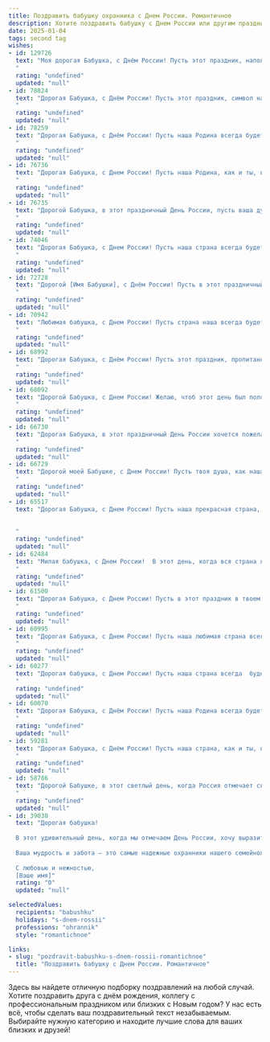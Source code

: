 ```yaml
---
title: Поздравить бабушку охранника с Днем России. Романтичное
description: Хотите поздравить бабушку с Днем России или другим праздником? Наш ИИ создаст незабываемое поздравление, а вы обязательно выделитесь среди других.  
date: 2025-01-04
tags: second tag
wishes:
- id: 129726
  text: "Моя дорогая Бабушка, с Днём России! Пусть этот праздник, наполненный любовью к Родине, станет для тебя символом спокойствия и умиротворения, как твой тихий, надёжный взгляд охранника, всегда готового защитить всё самое дорогое.  Пусть наша великая страна дарит тебе мир, счастье и  долголетие, а сердце твоё всегда будет согрето  теплотой родных и близких.  Я люблю тебя!
  "
  rating: "undefined"
  updated: "null"
- id: 78824
  text: "Дорогая Бабушка, с Днём России! Пусть этот праздник, символ нашей великой Родины, подарит тебе только светлые чувства и радостные мгновения. Спасибо тебе за твое храброе сердце, за то, что ты всегда защищаешь своих близких, как настоящий охранник нашей семьи. Ты - опора, любовь и наша самая большая ценность.
  "
  rating: "undefined"
  updated: "null"
- id: 78259
  text: "Дорогая Бабушка, с Днём России! Пусть наша Родина всегда будет для тебя надежной опорой и источником вдохновения, как ты - для нас. Желаю тебе крепкого здоровья, мирного неба над головой и  спокойствия  в душе. Пусть твое сердце, как и наша страна, всегда будет  наполнено  теплотой и любовью!
  "
  rating: "undefined"
  updated: "null"
- id: 76736
  text: "Дорогая Бабушка, с Днем России! Пусть наша Родина, как и ты, всегда будет сильна духом, богата любовью и окружена заботой! Пусть каждый день будет наполнен радостью, подобно твоим светлым и добрым глазам, которые хранят в себе тепло нашей страны. Пусть твоя жизнь, как и история России, будет богата на яркие события и добрые дела!
  "
  rating: "undefined"
  updated: "null"
- id: 76735
  text: "Дорогой Бабушка, в этот праздничный День России, пусть ваша душа будет полна теплых чувств, как весеннее небо над нашей Родиной. Пусть ваши глаза сияют от счастья, а сердце – от любви к родной земле. Храни вас Бог, моя дорогая, вы - символ моей любви.
  "
  rating: "undefined"
  updated: "null"
- id: 74046
  text: "Дорогая Бабушка, с Днем России! Пусть наша страна всегда будет сильна и процветает, как твоя любовь к нам. Ты - настоящий символ родины, хранительница традиций и семейного очага. Спасибо за твою мудрость и верность. Пусть этот день принесет тебе радость, мир и спокойствие, как твой охраняемый мир.
  "
  rating: "undefined"
  updated: "null"
- id: 72728
  text: "Дорогой [Имя Бабушки], с Днём России! Пусть в этот праздничный день Ваше сердце бьется в такт с душой нашей Родины, ведь каждый шаг Вашей жизни был посвящен ее защите, и Ваша профессия охранника – это не просто работа, а настоящее служение. Желаю Вам крепкого здоровья, мирного неба над головой и  всего самого светлого!
  "
  rating: "undefined"
  updated: "null"
- id: 70942
  text: "Любимая бабушка, с Днем России! Пусть страна наша всегда будет сильна и процветает, как твоя любовь. Пусть каждый день будет наполнен радостью и спокойствием, охраняемым надежной силой твоего сердца.
  "
  rating: "undefined"
  updated: "null"
- id: 68992
  text: "Дорогая Бабушка, с Днём России! Пусть этот праздник, пропитанный любовью к нашей Родине, принесет в твою жизнь тепло, радость и мир. Ты, как истинный страж, с душой и преданностью охраняешь наш покой, а твоя любовь – самое ценное сокровище нашей страны.
  "
  rating: "undefined"
  updated: "null"
- id: 68092
  text: "Дорогой Бабушка, с Днем России! Желаю, чтоб этот день был полон солнечного света, тепла, любви и мира, как твоя душа хранит память о родине. Пусть сила и храбрость, которые ты пронесла сквозь годы как охранник, защищают тебя всегда, а сердце бьется в такт с ритмом любимой страны.
  "
  rating: "undefined"
  updated: "null"
- id: 66730
  text: "Дорогая Бабушка, в этот праздничный День России хочется пожелать тебе всего самого прекрасного и светлого! Пусть твоя жизнь будет полна любви, радости, тепла и уюта, как наша великая страна. Пусть твоя душа всегда будет спокойна и защищена, как надежный охранник! С праздником, моя любимая Бабушка!
  "
  rating: "undefined"
  updated: "null"
- id: 66729
  text: "Дорогой моей Бабушке, с Днем России! Пусть твоя душа, как наша Родина, всегда будет сильной, свободной и прекрасной! Твоя любовь и забота - самая надежная охрана, которую я знаю. Спасибо за твое сердце, полное тепла, и за твою стойкость, подобную духу великой России.
  "
  rating: "undefined"
  updated: "null"
- id: 65517
  text: "Дорогая Бабушка, с Днем России! Пусть наша прекрасная страна, как и ты, всегда будет сильна духом, полна любви и заботы. Твоя служба охраны – это не просто профессия, это символ надежности и верности,  а ты – настоящий ангел-хранитель,  всегда готовый защитить своих близких.
  
  
  "
  rating: "undefined"
  updated: "null"
- id: 62484
  text: "Милая бабушка, с Днем России!  В этот день, когда вся страна ликует, я желаю тебе крепкого здоровья, чтобы ты всегда была опорой нашей семьи, и мирного неба над головой, чтобы ты могла наслаждаться каждым днем в окружении любящих тебя людей. Ты - настоящая героиня, хранительница семейных традиций и тепла, и мы бесконечно благодарны тебе за твою любовь и заботу.  Пусть в твоей душе всегда царит гармония и спокойствие, а жизнь будет полна ярких красок!
  "
  rating: "undefined"
  updated: "null"
- id: 61500
  text: "Дорогая Бабушка, с Днем России! Пусть в этот праздник в твоем сердце царит мир и спокойствие, как на твоем посту, где ты всегда стоишь на страже порядка и безопасности, даря нам чувство защищенности. Спасибо тебе за твой  нелегкий труд, за твою преданность и самоотверженность!
  "
  rating: "undefined"
  updated: "null"
- id: 60995
  text: "Дорогая Бабушка, с Днем России! Пусть наша любимая страна всегда остаётся для Вас символом мира, тепла и надежды. Пусть каждый день  будет наполнен любовью, счастьем и радостью, а  Ваша нежная душа  находит покой в тихих вечерах.  Желаю Вам  здоровья, благополучия и долгих лет жизни!
  "
  rating: "undefined"
  updated: "null"
- id: 60277
  text: "Дорогая бабушка, с Днем России! Пусть наша страна всегда  будет для тебя  оплотом  любви,  безопасности и  спокойствия, как  ты  безопасно и  верно  охраняешь  свой  дом  и  сердца своих  близких.  В этот  день  желаю  тебе  чувствовать  себя  любимой  и  счастливой, как  в  самом  красивом  и  спокойном  уголке  нашей  Родины.
  "
  rating: "undefined"
  updated: "null"
- id: 60070
  text: "Дорогая Бабушка, с Днём России! Пусть наша Родина всегда будет для тебя символом мира, любви и благополучия. Спасибо тебе за твою верность и преданность, за твою любовь и заботу. Пусть твоя душа всегда будет спокойна, а сердце радостно. С праздником!
  "
  rating: "undefined"
  updated: "null"
- id: 59281
  text: "Дорогая Бабушка, с Днём России! Пусть наша страна, как и ты, всегда будет сильной, доброй и защищенной. Несмотря на трудности профессии охранника, ты всегда находила время для любви и заботы. Спасибо за твою нежность, которая делает мир вокруг нас безопасным и прекрасным.
  "
  rating: "undefined"
  updated: "null"
- id: 58786
  text: "Дорогой Бабушке, в этот светлый день, когда Россия отмечает свой праздник, я хочу пожелать тебе неиссякаемой энергии, крепкого здоровья и душевного спокойствия. Пусть твоё сердце хранит мир и любовь, а жизнь наполняется яркими красками и теплыми мгновениями. Спасибо тебе за твою стойкость, мудрость и храбрость, которыми ты всегда делилась со мной. С Днем России!
  "
  rating: "undefined"
  updated: "null"
- id: 39038
  text: "Дорогая бабушка!
  
  В этот удивительный день, когда мы отмечаем День России, хочу выразить свою безграничную любовь и восхищение вами. Вы — как стена, защищающая нас от невзгод, точно так же, как охранник оберегает свои святыни.
  
  Ваша мудрость и забота — это самые надежные охранники нашего семейного счастья. Желаю вам здоровья, тепла и долгих лет жизни, чтобы в вашем сердце всегда светила яркая звезда любви и гармонии. Пусть каждый день дарит вам радость, а мир вокруг будет полон красоты и вдохновения.
  
  С любовью и нежностью,
  [Ваше имя]"
  rating: "0"
  updated: "null"

selectedValues:
  recipients: "babushku"
  holidays: "s-dnem-rossii"
  professions: "ohrannik"
  style: "romantichnoe"

links:
- slug: "pozdravit-babushku-s-dnem-rossii-romantichnoe"
  title: "Поздравить бабушку с Днем России. Романтичное"
---
```


Здесь вы найдете отличную подборку поздравлений на любой случай. 
Хотите поздравить друга с днём рождения, коллегу с профессиональным праздником или близких с Новым годом? У нас есть всё, чтобы сделать ваш поздравительный текст незабываемым. Выбирайте нужную категорию и находите лучшие слова для ваших близких и друзей!

